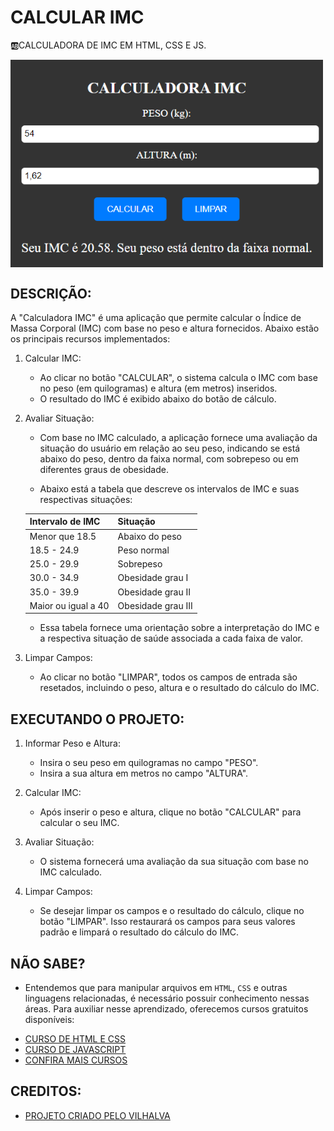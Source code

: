 # CALCULAR IMC
🆎CALCULADORA DE IMC EM HTML, CSS E JS.

<img src="FOTO.png" align="center" width="500"> <br>

## DESCRIÇÃO:
A "Calculadora IMC" é uma aplicação que permite calcular o Índice de Massa Corporal (IMC) com base no peso e altura fornecidos. Abaixo estão os principais recursos implementados:

1. Calcular IMC:
   - Ao clicar no botão "CALCULAR", o sistema calcula o IMC com base no peso (em quilogramas) e altura (em metros) inseridos.
   - O resultado do IMC é exibido abaixo do botão de cálculo.

2. Avaliar Situação:
   - Com base no IMC calculado, a aplicação fornece uma avaliação da situação do usuário em relação ao seu peso, indicando se está abaixo do peso, dentro da faixa normal, com sobrepeso ou em diferentes graus de obesidade.

   - Abaixo está a tabela que descreve os intervalos de IMC e suas respectivas situações:

   | Intervalo de IMC | Situação             |
   |------------------|----------------------|
   | Menor que 18.5   | Abaixo do peso       |
   | 18.5 - 24.9      | Peso normal          |
   | 25.0 - 29.9      | Sobrepeso            |
   | 30.0 - 34.9      | Obesidade grau I     |
   | 35.0 - 39.9      | Obesidade grau II    |
   | Maior ou igual a 40 | Obesidade grau III |

   - Essa tabela fornece uma orientação sobre a interpretação do IMC e a respectiva situação de saúde associada a cada faixa de valor.

3. Limpar Campos:
   - Ao clicar no botão "LIMPAR", todos os campos de entrada são resetados, incluindo o peso, altura e o resultado do cálculo do IMC.

## EXECUTANDO O PROJETO:
1. Informar Peso e Altura:
   - Insira o seu peso em quilogramas no campo "PESO".
   - Insira a sua altura em metros no campo "ALTURA".

2. Calcular IMC:
   - Após inserir o peso e altura, clique no botão "CALCULAR" para calcular o seu IMC.

3. Avaliar Situação:
   - O sistema fornecerá uma avaliação da sua situação com base no IMC calculado.

4. Limpar Campos:
   - Se desejar limpar os campos e o resultado do cálculo, clique no botão "LIMPAR". Isso restaurará os campos para seus valores padrão e limpará o resultado do cálculo do IMC.

## NÃO SABE?
- Entendemos que para manipular arquivos em `HTML`, `CSS` e outras linguagens relacionadas, é necessário possuir conhecimento nessas áreas. Para auxiliar nesse aprendizado, oferecemos cursos gratuitos disponíveis:
* [CURSO DE HTML E CSS](https://github.com/VILHALVA/CURSO-DE-HTML-E-CSS)
* [CURSO DE JAVASCRIPT](https://github.com/VILHALVA/CURSO-DE-JAVASCRIPT)
* [CONFIRA MAIS CURSOS](https://github.com/VILHALVA?tab=repositories&q=+topic:CURSO)

## CREDITOS:
- [PROJETO CRIADO PELO VILHALVA](https://github.com/VILHALVA)


